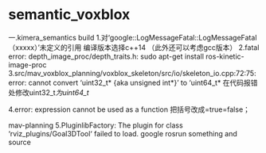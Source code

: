 # semantic_voxblox
一.kimera_semantics  build
1.对‘google::LogMessageFatal::LogMessageFatal（xxxxx）’未定义的引用
编译版本选择c++14
（此外还可以考虑gcc版本）
2.fatal error: depth_image_proc/depth_traits.h:
sudo apt-get install ros-kinetic-image-proc
3.src/mav_voxblox_planning/voxblox_skeleton/src/io/skeleton_io.cpp:72:75: error: cannot convert ‘uint32_t* {aka unsigned int*}’ to ‘uint64_t*
在代码报错处修改uint32_t*为uint64_t*

4.error: expression cannot be used as a function
把括号改成=true=false；


mav-planning
5.PluginlibFactory: The plugin for class ‘rviz_plugins/Goal3DTool‘ failed to load.
google rosrun something and source
